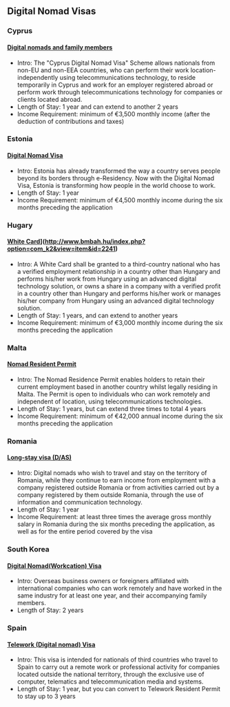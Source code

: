 ## Digital Nomad Visas

### Cyprus

#### [Digital nomads and family members](https://www.moi.gov.cy/moi/CRMD/crmd.nsf/All/BF9908B541BFF7D3C22587EA003CD306)

- Intro: The "Cyprus Digital Nomad Visa" Scheme allows nationals from non-EU and non-EEA countries, who can perform their work location-independently using telecommunications technology, to reside temporarily in Cyprus and work for an employer registered abroad or perform work through telecommunications technology for companies or clients located abroad.
- Length of Stay: 1 year and can extend to another 2 years
- Income Requirement: minimum of €3,500 monthly income (after the deduction of contributions and taxes)

### Estonia

#### [Digital Nomad Visa](https://www.e-resident.gov.ee/nomadvisa/)

- Intro: Estonia has already transformed the way a country serves people beyond its borders through e-⁠Residency. Now with the Digital Nomad Visa, Estonia is transforming how people in the world choose to work.
- Length of Stay: 1 year
- Income Requirement: minimum of €4,500 monthly income during the six months preceding the application

### Hugary

#### [White Card]([https://nomad.residencymalta.gov.mt/)](http://www.bmbah.hu/index.php?option=com_k2&view=item&id=2241)

- Intro: A White Card shall be granted to a third-country national who has a verified employment relationship in a country other than Hungary and performs his/her work from Hungary using an advanced digital technology solution, or owns a share in a company with a verified profit in a country other than Hungary and performs his/her work or manages his/her company from Hungary using an advanced digital technology solution.
- Length of Stay: 1 years, and can extend to another years 
- Income Requirement: minimum of €3,000 monthly income during the six months preceding the application

### Malta

#### [Nomad Resident Permit](https://nomad.residencymalta.gov.mt/)

- Intro: The Nomad Residence Permit enables holders to retain their current employment based in another country whilst legally residing in Malta. The Permit is open to individuals who can work remotely and independent of location, using telecommunications technologies.
- Length of Stay: 1 years, but can extend three times to total 4 years 
- Income Requirement: minimum of €42,000 annual income during the six months preceding the application

### Romania

#### [Long-stay visa (D/AS) ](https://www.mae.ro/en/node/2054?page=5)

- Intro: Digital nomads who wish to travel and stay on the territory of Romania, while they continue to earn income from employment with a company registered outside Romania or from activities carried out by a company registered by them outside Romania, through the use of information and communication technology.
- Length of Stay: 1 year 
- Income Requirement: at least three times the average gross monthly salary in Romania during the six months preceding the application, as well as for the entire period covered by the visa

### South Korea

#### [Digital Nomad(Workcation) Visa](https://www.immigration.go.kr/immigration_eng/1832/subview.do?enc=Zm5jdDF8QEB8JTJGYmJzJTJGaW1taWdyYXRpb25fZW5nJTJGMjI5JTJGNTgwMTc5JTJGYXJ0Y2xWaWV3LmRvJTNG)

- Intro: Overseas business owners or foreigners affiliated with international companies who can work remotely and have worked in the same industry for at least one year, and their accompanying family members.
- Length of Stay: 2 years

### Spain

#### [Telework (Digital nomad) Visa](https://www.exteriores.gob.es/Consulados/washington/en/ServiciosConsulares/Paginas/Consular/Telework-visa.aspx)

- Intro: This visa is intended for nationals of third countries who travel to Spain to carry out a remote work or professional activity for companies located outside the national territory, through the exclusive use of computer, telematics and telecommunication media and systems.
- Length of Stay: 1 year, but you can convert to Telework Resident Permit to stay up to 3 years
